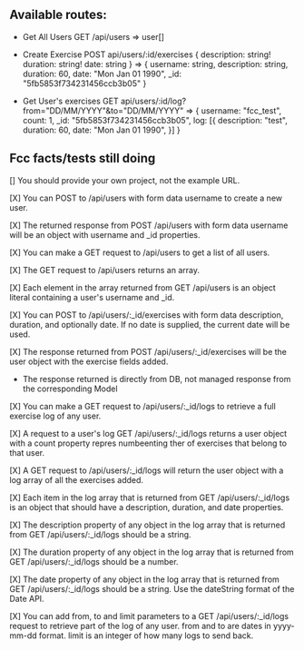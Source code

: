 ## Available routes:

- Get All Users
GET /api/users
=>
  user[]

- Create Exercise
POST api/users/:id/exercises
{
  description: string!
  duration: string!
  date: string
}
=>
  {
    username: string,
    description: string,
    duration: 60,
    date: "Mon Jan 01 1990",
    _id: "5fb5853f734231456ccb3b05"
  }


- Get User's exercises
GET api/users/:id/log?from="DD/MM/YYYY"&to="DD/MM/YYYY"
=>
  {
    username: "fcc_test",
    count: 1,
    _id: "5fb5853f734231456ccb3b05",
    log: [{
      description: "test",
      duration: 60,
      date: "Mon Jan 01 1990",
    }]
  }

## Fcc facts/tests still doing
[] You should provide your own project, not the example URL.

[X] You can POST to /api/users with form data username to create a new user.

[X] The returned response from POST /api/users with form data username will be an object with username and _id properties.

[X] You can make a GET request to /api/users to get a list of all users.

[X] The GET request to /api/users returns an array.

[X] Each element in the array returned from GET /api/users is an object literal containing a user's username and _id.

[X] You can POST to /api/users/:_id/exercises with form data description, duration, and optionally date. If no date is supplied, the current date will be used.

[X] The response returned from POST /api/users/:_id/exercises will be the user object with the exercise fields added.
  - The response returned is directly from DB, not managed response from the corresponding Model

[X] You can make a GET request to /api/users/:_id/logs to retrieve a full exercise log of any user.

[X] A request to a user's log GET /api/users/:_id/logs returns a user object with a count property repres numbeenting ther of exercises that belong to that user.

[X] A GET request to /api/users/:_id/logs will return the user object with a log array of all the exercises added.

[X] Each item in the log array that is returned from GET /api/users/:_id/logs is an object that should have a description, duration, and date properties.

[X] The description property of any object in the log array that is returned from GET /api/users/:_id/logs should be a string.

[X] The duration property of any object in the log array that is returned from GET /api/users/:_id/logs should be a number.

[X] The date property of any object in the log array that is returned from GET /api/users/:_id/logs should be a string. Use the dateString format of the Date API.

[X] You can add from, to and limit parameters to a GET /api/users/:_id/logs request to retrieve part of the log of any user. from and to are dates in yyyy-mm-dd format. limit is an integer of how many logs to send back. 